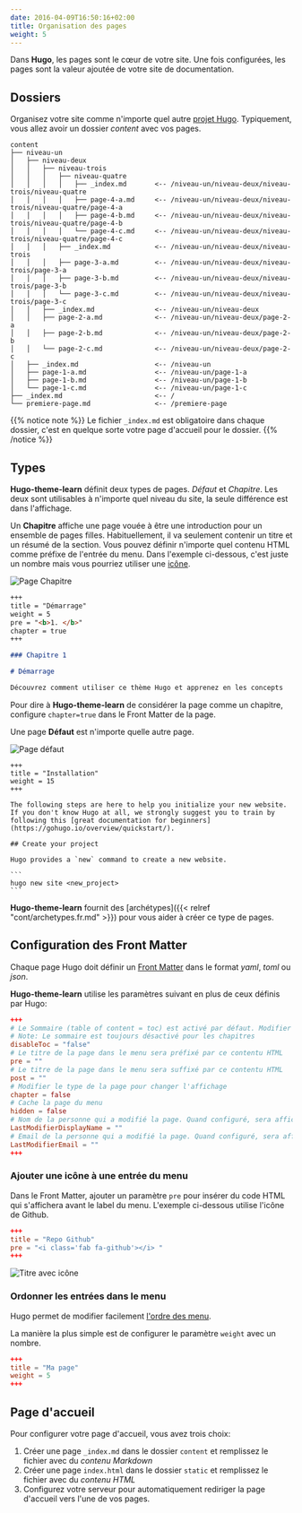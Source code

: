 ```yaml
---
date: 2016-04-09T16:50:16+02:00
title: Organisation des pages
weight: 5
---
```


Dans **Hugo**, les pages sont le cœur de votre site. Une fois configurées, les pages sont la valeur ajoutée de votre site de documentation.

## Dossiers

Organisez votre site comme n'importe quel autre [projet Hugo](https://gohugo.io/content/organization/). Typiquement, vous allez avoir un dossier _content_ avec vos pages.

    content
    ├── niveau-un
    │   ├── niveau-deux
    │   │   ├── niveau-trois
    │   │   │   ├── niveau-quatre
    │   │   │   │   ├── _index.md       <-- /niveau-un/niveau-deux/niveau-trois/niveau-quatre
    │   │   │   │   ├── page-4-a.md     <-- /niveau-un/niveau-deux/niveau-trois/niveau-quatre/page-4-a
    │   │   │   │   ├── page-4-b.md     <-- /niveau-un/niveau-deux/niveau-trois/niveau-quatre/page-4-b
    │   │   │   │   └── page-4-c.md     <-- /niveau-un/niveau-deux/niveau-trois/niveau-quatre/page-4-c
    │   │   │   ├── _index.md           <-- /niveau-un/niveau-deux/niveau-trois
    │   │   │   ├── page-3-a.md         <-- /niveau-un/niveau-deux/niveau-trois/page-3-a
    │   │   │   ├── page-3-b.md         <-- /niveau-un/niveau-deux/niveau-trois/page-3-b
    │   │   │   └── page-3-c.md         <-- /niveau-un/niveau-deux/niveau-trois/page-3-c
    │   │   ├── _index.md               <-- /niveau-un/niveau-deux
    │   │   ├── page-2-a.md             <-- /niveau-un/niveau-deux/page-2-a
    │   │   ├── page-2-b.md             <-- /niveau-un/niveau-deux/page-2-b
    │   │   └── page-2-c.md             <-- /niveau-un/niveau-deux/page-2-c
    │   ├── _index.md                   <-- /niveau-un
    │   ├── page-1-a.md                 <-- /niveau-un/page-1-a
    │   ├── page-1-b.md                 <-- /niveau-un/page-1-b
    │   └── page-1-c.md                 <-- /niveau-un/page-1-c
    ├── _index.md                       <-- /
    └── premiere-page.md                <-- /premiere-page

{{% notice note %}}
Le fichier `_index.md` est obligatoire dans chaque dossier, c'est en quelque sorte votre page d'accueil pour le dossier.
{{% /notice %}}

## Types

**Hugo-theme-learn** définit deux types de pages. _Défaut_ et _Chapitre_. Les deux sont utilisables à n'importe quel niveau du site, la seule différence est dans l'affichage.

Un **Chapitre** affiche une page vouée à être une introduction pour un ensemble de pages filles. Habituellement, il va seulement contenir un titre et un résumé de la section.
Vous pouvez définir n'importe quel contenu HTML comme préfixe de l'entrée du menu. Dans l'exemple ci-dessous, c'est juste un nombre mais vous pourriez utiliser une [icône](https://fortawesome.github.io/Font-Awesome/).

![Page Chapitre](/en/cont/pages/images/pages-chapter.png?width=50pc)

```markdown
+++
title = "Démarrage"
weight = 5
pre = "<b>1. </b>"
chapter = true
+++

### Chapitre 1

# Démarrage

Découvrez comment utiliser ce thème Hugo et apprenez en les concepts
```

Pour dire à **Hugo-theme-learn** de considérer la page comme un chapitre, configure `chapter=true` dans le Front Matter de la page.

Une page **Défaut** est n'importe quelle autre page.

![Page défaut](/en/cont/pages/images/pages-default.png?width=50pc)

    +++
    title = "Installation"
    weight = 15
    +++

    The following steps are here to help you initialize your new website. If you don't know Hugo at all, we strongly suggest you to train by following this [great documentation for beginners](https://gohugo.io/overview/quickstart/).

    ## Create your project

    Hugo provides a `new` command to create a new website.

    ```
    hugo new site <new_project>
    ```

**Hugo-theme-learn** fournit des [archétypes]({{< relref "cont/archetypes.fr.md" >}}) pour vous aider à créer ce type de pages.

## Configuration des Front Matter

Chaque page Hugo doit définir un [Front Matter](https://gohugo.io/content/front-matter/) dans le format _yaml_, _toml_ ou _json_.

**Hugo-theme-learn** utilise les paramètres suivant en plus de ceux définis par Hugo:

```toml
+++
# Le Sommaire (table of content = toc) est activé par défaut. Modifier ce paramètre à true pour le désactiver.
# Note: Le sommaire est toujours désactivé pour les chapitres
disableToc = "false"
# Le titre de la page dans le menu sera préfixé par ce contentu HTML
pre = ""
# Le titre de la page dans le menu sera suffixé par ce contentu HTML
post = ""
# Modifier le type de la page pour changer l'affichage
chapter = false
# Cache la page du menu
hidden = false
# Nom de la personne qui a modifié la page. Quand configuré, sera affiché dans le pied de page.
LastModifierDisplayName = ""
# Email de la personne qui a modifié la page. Quand configuré, sera affiché dans le pied de page.
LastModifierEmail = ""
+++
```

### Ajouter une icône à une entrée du menu

Dans le Front Matter, ajouter un paramètre `pre` pour insérer du code HTML qui s'affichera avant le label du menu. L'exemple ci-dessous utilise l'icône de Github.

```toml
+++
title = "Repo Github"
pre = "<i class='fab fa-github'></i> "
+++
```

![Titre avec icône](/en/cont/pages/images/frontmatter-icon.png)

### Ordonner les entrées dans le menu

Hugo permet de modifier facilement [l'ordre des menu](https://gohugo.io/content/ordering/).

La manière la plus simple est de configurer le paramètre `weight` avec un nombre.

```toml
+++
title = "Ma page"
weight = 5
+++
```

## Page d'accueil

Pour configurer votre page d'accueil, vous avez trois choix:

1. Créer une page `_index.md` dans le dossier `content` et remplissez le fichier avec du _contenu Markdown_
2. Créer une page `index.html` dans le dossier `static` et remplissez le fichier avec du _contenu HTML_
3. Configurez votre serveur pour automatiquement rediriger la page d'accueil vers l'une de vos pages.
